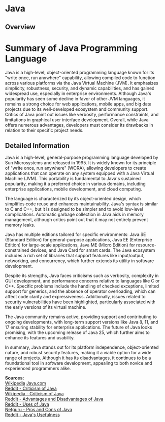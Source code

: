 # Java

## Overview

# Summary of Java Programming Language

Java is a high-level, object-oriented programming language known for its "write once, run anywhere" capability, allowing compiled code to function across various platforms via the Java Virtual Machine (JVM). It emphasizes simplicity, robustness, security, and dynamic capabilities, and has gained widespread use, especially in enterprise environments. Although Java's popularity has seen some decline in favor of other JVM languages, it remains a strong choice for web applications, mobile apps, and big data projects due to its well-developed ecosystem and community support. Critics of Java point out issues like verbosity, performance constraints, and limitations in graphical user interface development. Overall, while Java offers numerous advantages, developers must consider its drawbacks in relation to their specific project needs.

## Detailed Information

Java is a high-level, general-purpose programming language developed by Sun Microsystems and released in 1995. It is widely known for its principle of "write once, run anywhere" (WORA), allowing developers to create applications that can operate on any system equipped with a Java Virtual Machine (JVM). This portability is fundamental to Java's sustained popularity, making it a preferred choice in various domains, including enterprise applications, mobile development, and cloud computing.

The language is characterized by its object-oriented design, which simplifies code reuse and enhances maintainability. Java's syntax is similar to C and C++, but it is designed to be simpler and to avoid low-level complications. Automatic garbage collection in Java aids in memory management, although critics point out that it may not entirely prevent memory leaks.

Java has multiple editions tailored for specific environments: Java SE (Standard Edition) for general-purpose applications, Java EE (Enterprise Edition) for large-scale applications, Java ME (Micro Edition) for resource-constrained devices, and Java Card for smart cards. The Java ecosystem includes a rich set of libraries that support features like input/output, networking, and concurrency, which further extends its utility in software development.

Despite its strengths, Java faces criticisms such as verbosity, complexity in GUI development, and performance concerns relative to languages like C or C++. Specific problems include the handling of checked exceptions, limited support for generics, and the absence of operator overloading, which can affect code clarity and expressiveness. Additionally, issues related to security vulnerabilities have been highlighted, particularly associated with the early versions of its virtual machine.

The Java community remains active, providing support and contributing to ongoing developments, with long-term support versions like Java 8, 11, and 17 ensuring stability for enterprise applications. The future of Java looks promising, with the upcoming release of Java 25, which further aims to enhance its features and usability.

In summary, Java stands out for its platform independence, object-oriented nature, and robust security features, making it a viable option for a wide range of projects. Although it has its disadvantages, it continues to be a foundational tool in software development, appealing to both novice and experienced programmers alike.

**Sources:**  
[Wikipedia](https://en.wikipedia.org/wiki/Java_(programming_language))  
[Java.com](https://www.java.com/)  
[Reddit - Criticism of Java](https://www.reddit.com/r/java/comments/7qdrjg/what_are_the_valid_criticisms_against_java/)  
[Wikipedia - Criticism of Java](https://en.wikipedia.org/wiki/Criticism_of_Java)  
[Reddit - Advantages and Disadvantages of Java](https://www.reddit.com/r/java/comments/yjh4k/what_are_the_advantages_and_disadvantages_of_java/)  
[Reddit - Uses of Java](https://www.reddit.com/r/java/comments/iamv17/uses_of_java/)  
[Netguru - Pros and Cons of Java](https://www.netguru.com/blog/java-pros-and-cons)  
[Reddit - Java's Usefulness](https://www.reddit.com/r/learnprogramming/comments/q72t25/how_and_why_is_java_useful/)

